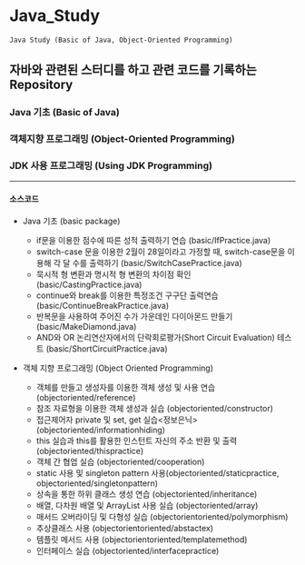 # Java_Study

`Java Study (Basic of Java, Object-Oriented Programming)`

## 자바와 관련된 스터디를 하고 관련 코드를 기록하는 Repository

### Java 기초 (Basic of Java)

### 객체지향 프로그래밍 (Object-Oriented Programming)

### JDK 사용 프로그래밍 (Using JDK Programming)

---

#### 소스코드

- Java 기초 (basic package)

  - if문을 이용한 점수에 따른 성적 출력하기 연습 (basic/IfPractice.java)
  - switch-case 문을 이용한 2월이 28일이라고 가정할 때, switch-case문을 이용해 각 달 수를 출력하기 (basic/SwitchCasePractice.java)
  - 묵시적 형 변환과 명시적 형 변환의 차이점 확인 (basic/CastingPractice.java)
  - continue와 break를 이용한 특정조건 구구단 출력연습 (basic/ContinueBreakPractice.java)
  - 반복문을 사용하여 주어진 수가 가운데인 다이아몬드 만들기 (basic/MakeDiamond.java)
  - AND와 OR 논리연산자에서의 단락회로평가(Short Circuit Evaluation) 테스트 (basic/ShortCircuitPractice.java)

- 객체 지향 프로그래밍 (Object Oriented Programming)
  - 객체를 만들고 생성자를 이용한 객체 생성 및 사용 연습 (objectoriented/reference)
  - 참조 자료형을 이용한 객체 생성과 실습 (objectoriented/constructor)
  - 접근제어자 private 및 set, get 실습<정보은닉> (objectoriented/informationhiding)
  - this 실습과 this를 활용한 인스턴트 자신의 주소 반환 및 출력 (objectoriented/thispractice)
  - 객체 간 협업 실습 (objectoriented/cooperation)
  - static 사용 및 singleton pattern 사용(objectoriented/staticpractice, objectoriented/singletonpattern)
  - 상속을 통한 하위 클래스 생성 연습 (objectoriented/inheritance)
  - 배열, 다차원 배열 및 ArrayList 사용 실습 (objectoriented/array)
  - 매서드 오버라이딩 및 다형성 실습 (objectorientoriented/polymorphism)
  - 추상클래스 사용 (objectorientoriented/abstactex)
  - 템플릿 메서드 사용 (objectorientoriented/templatemethod)
  - 인터페이스 실습 (objectoriented/interfacepractice)
  
  
  
